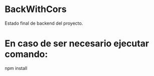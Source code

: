 # BackWithCors

Estado final de backend del proyecto.

# En caso de ser necesario ejecutar comando:
npm install
